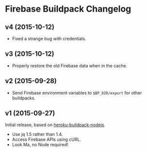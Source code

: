 # Firebase Buildpack Changelog

## v4 (2015-10-12)

- Fixed a strange bug with credentials.

## v3 (2015-10-12)

- Properly restore the old Firebase data when in the cache.

## v2 (2015-09-28)

- Send Firebase environment variables to `$BP_DIR/export` for other buildpacks.

## v1 (2015-09-27)

Initial release, based on [heroku-buildpack-nodejs](https://github.com/heroku/heroku-buildpack-nodejs).
- Use jq 1.5 rather than 1.4.
- Access Firebase APIs using cURL.
- Look Ma, no Node required!
